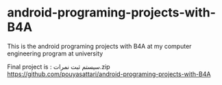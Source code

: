 # android-programing-projects-with-B4A
This is the android programing projects with B4A at my computer engineering program at university


Final project is : سیستم ثبت نمرات.zip  https://github.com/pouyasattari/android-programing-projects-with-B4A
